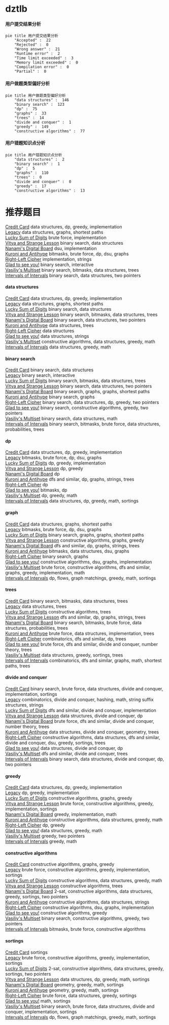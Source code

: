 # dztlb
<!-- tabs:start -->
#### **用户提交结果分析**

```mermaid
pie title 用户提交结果分析
    "Accepted" :  22
    "Rejected" :  0
    "Wrong answer" :  21
    "Runtime error" :  2
    "Time limit exceeded" :  3
    "Memory limit exceeded" :  0
    "Compilation error" :  0
    "Partial" :  0
```
#### **用户做题类型偏好分析**

```mermaid
pie title 用户做题类型偏好分析
    "data structures" :  146
    "binary search" :  123
    "dp" :  75
    "graphs" :  33
    "trees" :  14
    "divide and conquer" :  1
    "greedy" :  149
    "constructive algorithms" :  77
```
#### **用户错题知识点分析**

```mermaid
pie title 用户错题知识点分析
    "data structures" :  2
    "binary search" :  1
    "dp" :  5
    "graphs" :  110
    "trees" :  0
    "divide and conquer" :  0
    "greedy" :  17
    "constructive algorithms" :  13
```
<!-- tabs:end -->
# 推荐题目
[Credit Card](http://codeforces.com/problemset/problem/893/D)		data structures,
                        dp,
                        greedy,
                        implementation		  
[Legacy](https://codeforces.com/contest/787/problem/D)		data structures,
                        graphs,
                        shortest paths		  
[Lucky Sum of Digits](http://codeforces.com/problemset/problem/109/A)		brute force,
                        implementation		  
[Vitya and Strange Lesson](http://codeforces.com/problemset/problem/842/D)		binary search,
                        data structures		  
[Nanami's Digital Board](https://codeforces.com/contest/434/problem/B)		dsu,
                        implementation		  
[Kuroni and Antihype](http://codeforces.com/problemset/problem/1305/G)		bitmasks,
                        brute force,
                        dp,
                        dsu,
                        graphs		  
[Right-Left Cipher](http://codeforces.com/problemset/problem/1085/A)		implementation,
                        strings		  
[Glad to see you!](http://codeforces.com/problemset/problem/809/B)		binary search,
                        interactive		  
[Vasiliy's Multiset](http://codeforces.com/problemset/problem/706/D)		binary search,
                        bitmasks,
                        data structures,
                        trees		  
[Intervals of Intervals](http://codeforces.com/problemset/problem/1034/D)		binary search,
                        data structures,
                        two pointers		  
<!-- tabs:start -->
#### **data structures**
[Credit Card](http://codeforces.com/problemset/problem/893/D)		data structures,
                        dp,
                        greedy,
                        implementation		  
[Legacy](https://codeforces.com/contest/787/problem/D)		data structures,
                        graphs,
                        shortest paths		  
[Lucky Sum of Digits](http://codeforces.com/problemset/problem/842/D)		binary search,
                        data structures		  
[Vitya and Strange Lesson](http://codeforces.com/problemset/problem/706/D)		binary search,
                        bitmasks,
                        data structures,
                        trees		  
[Nanami's Digital Board](http://codeforces.com/problemset/problem/1034/D)		binary search,
                        data structures,
                        two pointers		  
[Kuroni and Antihype](http://codeforces.com/problemset/problem/442/D)		data structures,
                        trees		  
[Right-Left Cipher](http://codeforces.com/problemset/problem/38/G)		data structures		  
[Glad to see you!](http://codeforces.com/problemset/problem/587/F)		data structures,
                        strings		  
[Vasiliy's Multiset](http://codeforces.com/problemset/problem/721/D)		constructive algorithms,
                        data structures,
                        greedy,
                        math		  
[Intervals of Intervals](http://codeforces.com/problemset/problem/1209/H)		data structures,
                        greedy,
                        math		  
#### **binary search**
[Credit Card](http://codeforces.com/problemset/problem/842/D)		binary search,
                        data structures		  
[Legacy](http://codeforces.com/problemset/problem/809/B)		binary search,
                        interactive		  
[Lucky Sum of Digits](http://codeforces.com/problemset/problem/706/D)		binary search,
                        bitmasks,
                        data structures,
                        trees		  
[Vitya and Strange Lesson](http://codeforces.com/problemset/problem/1034/D)		binary search,
                        data structures,
                        two pointers		  
[Nanami's Digital Board](https://codeforces.com/contest/1261/problem/C)		binary search,
                        graphs,
                        graphs,
                        shortest paths		  
[Kuroni and Antihype](http://codeforces.com/problemset/problem/125/E)		binary search,
                        graphs		  
[Right-Left Cipher](http://codeforces.com/problemset/problem/1492/C)		binary search,
                        data structures,
                        dp,
                        greedy,
                        two pointers		  
[Glad to see you!](http://codeforces.com/problemset/problem/1463/D)		binary search,
                        constructive algorithms,
                        greedy,
                        two pointers		  
[Vasiliy's Multiset](http://codeforces.com/problemset/problem/1490/G)		binary search,
                        data structures,
                        math		  
[Intervals of Intervals](http://codeforces.com/problemset/problem/1479/D)		binary search,
                        bitmasks,
                        brute force,
                        data structures,
                        probabilities,
                        trees		  
#### **dp**
[Credit Card](http://codeforces.com/problemset/problem/893/D)		data structures,
                        dp,
                        greedy,
                        implementation		  
[Legacy](http://codeforces.com/problemset/problem/1305/G)		bitmasks,
                        brute force,
                        dp,
                        dsu,
                        graphs		  
[Lucky Sum of Digits](https://codeforces.com/contest/861/problem/C)		dp,
                        greedy,
                        implementation		  
[Vitya and Strange Lesson](http://codeforces.com/problemset/problem/940/B)		dp,
                        greedy		  
[Nanami's Digital Board](http://codeforces.com/problemset/problem/687/C)		dp		  
[Kuroni and Antihype](http://codeforces.com/problemset/problem/533/B)		dfs and similar,
                        dp,
                        graphs,
                        strings,
                        trees		  
[Right-Left Cipher](http://codeforces.com/problemset/problem/1433/F)		dp		  
[Glad to see you!](http://codeforces.com/problemset/problem/772/D)		bitmasks,
                        dp		  
[Vasiliy's Multiset](http://codeforces.com/problemset/problem/1268/B)		dp,
                        greedy,
                        math		  
[Intervals of Intervals](https://codeforces.com/contest/1321/problem/B)		data structures,
                        dp,
                        greedy,
                        math,
                        sortings		  
#### **graph**
[Credit Card](https://codeforces.com/contest/787/problem/D)		data structures,
                        graphs,
                        shortest paths		  
[Legacy](http://codeforces.com/problemset/problem/1305/G)		bitmasks,
                        brute force,
                        dp,
                        dsu,
                        graphs		  
[Lucky Sum of Digits](https://codeforces.com/contest/1261/problem/C)		binary search,
                        graphs,
                        graphs,
                        shortest paths		  
[Vitya and Strange Lesson](http://codeforces.com/problemset/problem/883/B)		constructive algorithms,
                        graphs,
                        greedy		  
[Nanami's Digital Board](http://codeforces.com/problemset/problem/533/B)		dfs and similar,
                        dp,
                        graphs,
                        strings,
                        trees		  
[Kuroni and Antihype](http://codeforces.com/problemset/problem/938/G)		bitmasks,
                        data structures,
                        dsu,
                        graphs		  
[Right-Left Cipher](http://codeforces.com/problemset/problem/125/E)		binary search,
                        graphs		  
[Glad to see you!](http://codeforces.com/problemset/problem/36/E)		constructive algorithms,
                        dsu,
                        graphs,
                        implementation		  
[Vasiliy's Multiset](http://codeforces.com/problemset/problem/1487/C)		brute force,
                        constructive algorithms,
                        dfs and similar,
                        graphs,
                        greedy,
                        implementation,
                        math		  
[Intervals of Intervals](http://codeforces.com/problemset/problem/1437/C)		dp,
                        flows,
                        graph matchings,
                        greedy,
                        math,
                        sortings		  
#### **trees**
[Credit Card](http://codeforces.com/problemset/problem/706/D)		binary search,
                        bitmasks,
                        data structures,
                        trees		  
[Legacy](http://codeforces.com/problemset/problem/442/D)		data structures,
                        trees		  
[Lucky Sum of Digits](https://codeforces.com/contest/902/problem/C)		constructive algorithms,
                        trees		  
[Vitya and Strange Lesson](http://codeforces.com/problemset/problem/533/B)		dfs and similar,
                        dp,
                        graphs,
                        strings,
                        trees		  
[Nanami's Digital Board](http://codeforces.com/problemset/problem/1479/D)		binary search,
                        bitmasks,
                        brute force,
                        data structures,
                        probabilities,
                        trees		  
[Kuroni and Antihype](http://codeforces.com/problemset/problem/1511/C)		brute force,
                        data structures,
                        implementation,
                        trees		  
[Right-Left Cipher](http://codeforces.com/problemset/problem/1499/F)		combinatorics,
                        dfs and similar,
                        dp,
                        trees		  
[Glad to see you!](http://codeforces.com/problemset/problem/1491/E)		brute force,
                        dfs and similar,
                        divide and conquer,
                        number theory,
                        trees		  
[Vasiliy's Multiset](http://codeforces.com/problemset/problem/1466/D)		data structures,
                        greedy,
                        sortings,
                        trees		  
[Intervals of Intervals](http://codeforces.com/problemset/problem/1495/D)		combinatorics,
                        dfs and similar,
                        graphs,
                        math,
                        shortest paths,
                        trees		  
#### **divide and conquer**
[Credit Card](http://codeforces.com/problemset/problem/1461/D)		binary search,
                        brute force,
                        data structures,
                        divide and conquer,
                        implementation,
                        sortings		  
[Legacy](http://codeforces.com/problemset/problem/1466/G)		combinatorics,
                        divide and conquer,
                        hashing,
                        math,
                        string suffix structures,
                        strings		  
[Lucky Sum of Digits](http://codeforces.com/problemset/problem/1490/D)		dfs and similar,
                        divide and conquer,
                        implementation		  
[Vitya and Strange Lesson](https://codeforces.com/contest/1483/problem/C)		data structures,
                        divide and conquer,
                        dp		  
[Nanami's Digital Board](http://codeforces.com/problemset/problem/1491/E)		brute force,
                        dfs and similar,
                        divide and conquer,
                        number theory,
                        trees		  
[Kuroni and Antihype](http://codeforces.com/problemset/problem/1303/G)		data structures,
                        divide and conquer,
                        geometry,
                        trees		  
[Right-Left Cipher](http://codeforces.com/problemset/problem/1494/D)		constructive algorithms,
                        data structures,
                        dfs and similar,
                        divide and conquer,
                        dsu,
                        greedy,
                        sortings,
                        trees		  
[Glad to see you!](http://codeforces.com/problemset/problem/1482/E)		data structures,
                        divide and conquer,
                        dp		  
[Vasiliy's Multiset](http://codeforces.com/problemset/problem/566/C)		dfs and similar,
                        divide and conquer,
                        trees		  
[Intervals of Intervals](http://codeforces.com/problemset/problem/1428/F)		binary search,
                        data structures,
                        divide and conquer,
                        dp,
                        two pointers		  
#### **greedy**
[Credit Card](http://codeforces.com/problemset/problem/893/D)		data structures,
                        dp,
                        greedy,
                        implementation		  
[Legacy](https://codeforces.com/contest/861/problem/C)		dp,
                        greedy,
                        implementation		  
[Lucky Sum of Digits](http://codeforces.com/problemset/problem/883/B)		constructive algorithms,
                        graphs,
                        greedy		  
[Vitya and Strange Lesson](http://codeforces.com/problemset/problem/479/B)		brute force,
                        constructive algorithms,
                        greedy,
                        implementation,
                        sortings		  
[Nanami's Digital Board](http://codeforces.com/problemset/problem/1092/D1)		greedy,
                        implementation,
                        math		  
[Kuroni and Antihype](http://codeforces.com/problemset/problem/721/D)		constructive algorithms,
                        data structures,
                        greedy,
                        math		  
[Right-Left Cipher](http://codeforces.com/problemset/problem/940/B)		dp,
                        greedy		  
[Glad to see you!](http://codeforces.com/problemset/problem/1209/H)		data structures,
                        greedy,
                        math		  
[Vasiliy's Multiset](http://codeforces.com/problemset/problem/1066/B)		greedy,
                        two pointers		  
[Intervals of Intervals](http://codeforces.com/problemset/problem/1388/B)		greedy,
                        math		  
#### **constructive algorithms**
[Credit Card](http://codeforces.com/problemset/problem/883/B)		constructive algorithms,
                        graphs,
                        greedy		  
[Legacy](http://codeforces.com/problemset/problem/479/B)		brute force,
                        constructive algorithms,
                        greedy,
                        implementation,
                        sortings		  
[Lucky Sum of Digits](http://codeforces.com/problemset/problem/721/D)		constructive algorithms,
                        data structures,
                        greedy,
                        math		  
[Vitya and Strange Lesson](https://codeforces.com/contest/902/problem/C)		constructive algorithms,
                        trees		  
[Nanami's Digital Board](https://codeforces.com/contest/1504/problem/F)		2-sat,
                        constructive algorithms,
                        data structures,
                        greedy,
                        sortings,
                        two pointers		  
[Kuroni and Antihype](https://codeforces.com/contest/1382/problem/C1)		constructive algorithms,
                        data structures,
                        strings		  
[Right-Left Cipher](http://codeforces.com/problemset/problem/36/E)		constructive algorithms,
                        dsu,
                        graphs,
                        implementation		  
[Glad to see you!](http://codeforces.com/problemset/problem/1493/A)		constructive algorithms,
                        greedy		  
[Vasiliy's Multiset](http://codeforces.com/problemset/problem/1463/D)		binary search,
                        constructive algorithms,
                        greedy,
                        two pointers		  
[Intervals of Intervals](https://codeforces.com/contest/1456/problem/B)		bitmasks,
                        brute force,
                        constructive algorithms		  
#### **sortings**
[Credit Card](http://codeforces.com/problemset/problem/981/B)		sortings		  
[Legacy](http://codeforces.com/problemset/problem/479/B)		brute force,
                        constructive algorithms,
                        greedy,
                        implementation,
                        sortings		  
[Lucky Sum of Digits](https://codeforces.com/contest/1504/problem/F)		2-sat,
                        constructive algorithms,
                        data structures,
                        greedy,
                        sortings,
                        two pointers		  
[Vitya and Strange Lesson](https://codeforces.com/contest/1321/problem/B)		data structures,
                        dp,
                        greedy,
                        math,
                        sortings		  
[Nanami's Digital Board](https://codeforces.com/contest/1496/problem/C)		geometry,
                        greedy,
                        math,
                        sortings		  
[Kuroni and Antihype](http://codeforces.com/problemset/problem/1495/A)		geometry,
                        greedy,
                        math,
                        sortings		  
[Right-Left Cipher](http://codeforces.com/problemset/problem/1497/A)		brute force,
                        data structures,
                        greedy,
                        sortings		  
[Glad to see you!](http://codeforces.com/problemset/problem/1427/A)		math,
                        sortings		  
[Vasiliy's Multiset](http://codeforces.com/problemset/problem/1461/D)		binary search,
                        brute force,
                        data structures,
                        divide and conquer,
                        implementation,
                        sortings		  
[Intervals of Intervals](http://codeforces.com/problemset/problem/1437/C)		dp,
                        flows,
                        graph matchings,
                        greedy,
                        math,
                        sortings		  
<!-- tabs:end -->
